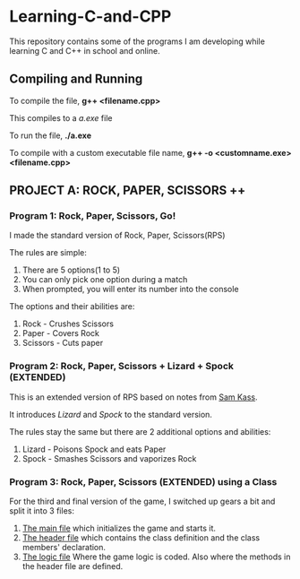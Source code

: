 # Learning-C-and-CPP
This repository contains some of the programs I am developing while learning C and C++ in school and online.

## Compiling and Running
To compile the file, **g++ <filename.cpp>**

This compiles to a *a.exe* file

To run the file, **./a.exe**

To compile with a custom executable file name, **g++ -o <customname.exe> <filename.cpp>**

## PROJECT A: ROCK, PAPER, SCISSORS ++

### Program 1: Rock, Paper, Scissors, Go!
I made the standard version of Rock, Paper, Scissors(RPS)

The rules are simple:
1.  There are 5 options(1 to 5)
2.  You can only pick one option during a match
3.  When prompted, you will enter its number into the console

The options and their abilities are:
1. Rock - Crushes Scissors
2. Paper - Covers Rock
3. Scissors - Cuts paper

### Program 2: Rock, Paper, Scissors + Lizard + Spock (EXTENDED)
This is an extended version of RPS based on notes from [Sam Kass](http://www.samkass.com/theories/RPSSL.html).

It introduces *Lizard* and *Spock* to the standard version.

The rules stay the same but there are 2 additional options and abilities:
1. Lizard - Poisons Spock and eats Paper
2. Spock - Smashes Scissors and vaporizes Rock

### Program 3: Rock, Paper, Scissors (EXTENDED) using a Class
For the third and final version of the game, I switched up gears a bit and split it into 3 files:
1. [The main file](https://github.com/Newton-Musyimi/Learning-C-and-CPP/blob/master/Rock%20Paper%20Scissors%20Extended/rpslsGAME.cpp) which initializes the game and starts it.
2. [The header file](https://github.com/Newton-Musyimi/Learning-C-and-CPP/blob/master/Rock%20Paper%20Scissors%20Extended/rpsls.hpp) which contains the class definition and the class members' declaration. 
3. [The logic file](https://github.com/Newton-Musyimi/Learning-C-and-CPP/blob/master/Rock%20Paper%20Scissors%20Extended/rpsls.cpp) Where the game logic is coded. Also where the methods in the header file are defined.


